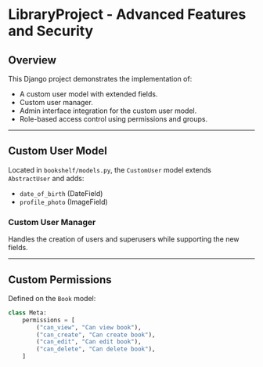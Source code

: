 # LibraryProject - Advanced Features and Security

## Overview

This Django project demonstrates the implementation of:
- A custom user model with extended fields.
- Custom user manager.
- Admin interface integration for the custom user model.
- Role-based access control using permissions and groups.

---

## Custom User Model

Located in `bookshelf/models.py`, the `CustomUser` model extends `AbstractUser` and adds:
- `date_of_birth` (DateField)
- `profile_photo` (ImageField)

### Custom User Manager

Handles the creation of users and superusers while supporting the new fields.

---

## Custom Permissions

Defined on the `Book` model:

```python
class Meta:
    permissions = [
        ("can_view", "Can view book"),
        ("can_create", "Can create book"),
        ("can_edit", "Can edit book"),
        ("can_delete", "Can delete book"),
    ]
